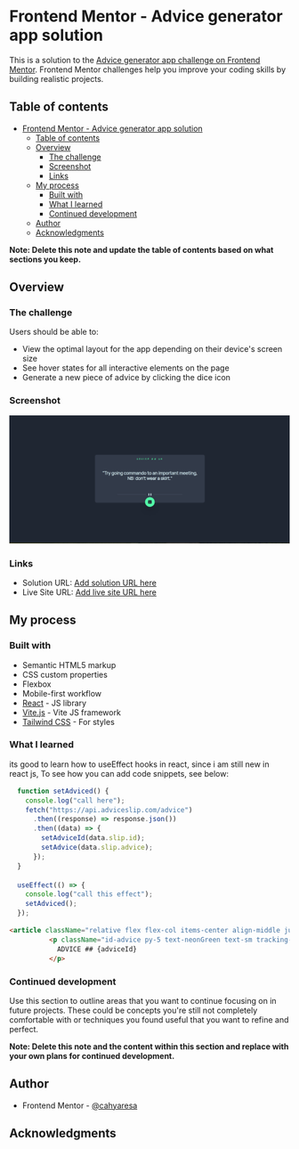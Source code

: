 # Frontend Mentor - Advice generator app solution

This is a solution to the [Advice generator app challenge on Frontend Mentor](https://www.frontendmentor.io/challenges/advice-generator-app-QdUG-13db). Frontend Mentor challenges help you improve your coding skills by building realistic projects.

## Table of contents

- [Frontend Mentor - Advice generator app solution](#frontend-mentor---advice-generator-app-solution)
  - [Table of contents](#table-of-contents)
  - [Overview](#overview)
    - [The challenge](#the-challenge)
    - [Screenshot](#screenshot)
    - [Links](#links)
  - [My process](#my-process)
    - [Built with](#built-with)
    - [What I learned](#what-i-learned)
    - [Continued development](#continued-development)
  - [Author](#author)
  - [Acknowledgments](#acknowledgments)

**Note: Delete this note and update the table of contents based on what sections you keep.**

## Overview

### The challenge

Users should be able to:

- View the optimal layout for the app depending on their device's screen size
- See hover states for all interactive elements on the page
- Generate a new piece of advice by clicking the dice icon

### Screenshot

![screenshoot-preview](image.png)


### Links

- Solution URL: [Add solution URL here](https://your-solution-url.com)
- Live Site URL: [Add live site URL here](https://your-live-site-url.com)

## My process

### Built with

- Semantic HTML5 markup
- CSS custom properties
- Flexbox
- Mobile-first workflow
- [React](https://reactjs.org/) - JS library
- [Vite.js](https://vitejs.dev/) - Vite JS framework
- [Tailwind CSS](https://tailwindcss.com/) - For styles


### What I learned

its good to learn how to useEffect hooks in react, since i am still new in react js,
To see how you can add code snippets, see below:

```js
  function setAdviced() {
    console.log("call here");
    fetch("https://api.adviceslip.com/advice")
      .then((response) => response.json())
      .then((data) => {
        setAdviceId(data.slip.id);
        setAdvice(data.slip.advice);
      });
  }

  useEffect(() => {
    console.log("call this effect");
    setAdviced();
  });

```
```html
<article className="relative flex flex-col items-center align-middle justify-center md:min-w-500 md:max-w-750 rounded-xl md:px-8 min-w-0 p-0">
          <p className="id-advice py-5 text-neonGreen text-sm tracking-widest font-bold">
            ADVICE ## {adviceId}
          </p>
```

### Continued development

Use this section to outline areas that you want to continue focusing on in future projects. These could be concepts you're still not completely comfortable with or techniques you found useful that you want to refine and perfect.

**Note: Delete this note and the content within this section and replace with your own plans for continued development.**

## Author

- Frontend Mentor - [@cahyaresa](https://www.frontendmentor.io/profile/cahyaresa)

## Acknowledgments
